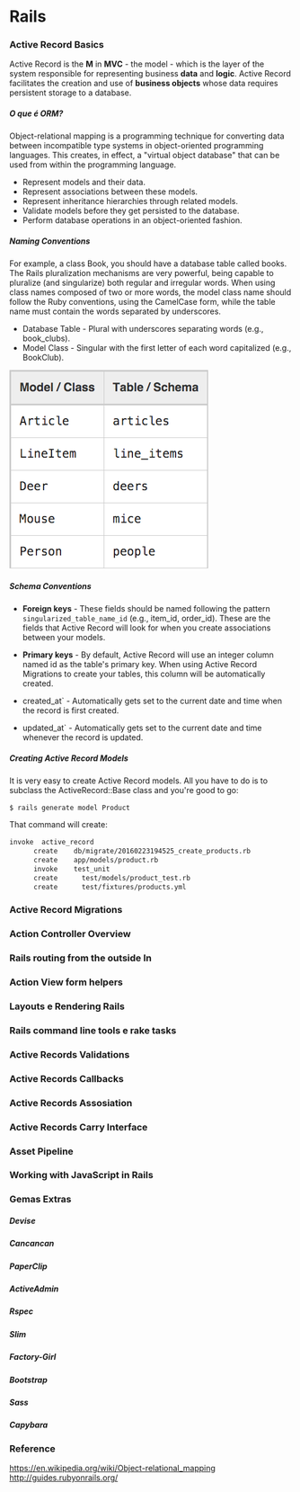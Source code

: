 # Rails

### Active Record Basics

Active Record is the **M** in **MVC** - the model - which is the layer of the
system responsible for representing business **data** and **logic**. Active 
Record facilitates the creation and use of **business objects** whose data 
requires persistent storage to a database.

##### O que é ORM?

Object-relational mapping is a programming technique for converting data between
incompatible type systems in object-oriented programming languages. This 
creates, in effect, a "virtual object database" that can be used from within 
the programming language.

+ Represent models and their data.
+ Represent associations between these models.
+ Represent inheritance hierarchies through related models.
+ Validate models before they get persisted to the database.
+ Perform database operations in an object-oriented fashion.

##### Naming Conventions

For example, a class Book, you should have a database table called books. The 
Rails pluralization mechanisms are very powerful, being capable to pluralize 
(and singularize) both regular and irregular words. When using class names 
composed of two or more words, the model class name should follow the Ruby 
conventions, using the CamelCase form, while the table name must contain the 
words separated by underscores.

+ Database Table - Plural with underscores separating words (e.g., book_clubs).
+ Model Class - Singular with the first letter of each word capitalized 
(e.g., BookClub).

![Naming Conventions](images/table1.png)

##### Schema Conventions

+ **Foreign keys** - These fields should be named following the pattern 
`singularized_table_name_id` (e.g., item_id, order_id). These are the fields 
that Active Record will look for when you create associations between your 
models.

+ **Primary keys** - By default, Active Record will use an integer column named 
id  as the table's primary key. When using Active Record Migrations to create 
your tables, this column will be automatically created.

+ created_at` - Automatically gets set to the current date and time when the 
record is first created.

+ updated_at` - Automatically gets set to the current date and time whenever 
the record is updated.

##### Creating Active Record Models

It is very easy to create Active Record models. All you have to do is to 
subclass the ActiveRecord::Base class and you're good to go:

```console
$ rails generate model Product
```

That command will create:

```console
invoke  active_record
      create    db/migrate/20160223194525_create_products.rb
      create    app/models/product.rb
      invoke    test_unit
      create      test/models/product_test.rb
      create      test/fixtures/products.yml
```

### Active Record Migrations
### Action Controller Overview
### Rails routing from the outside In
### Action View form helpers
### Layouts e Rendering Rails
### Rails command line tools e rake tasks	
### Active Records Validations
### Active Records Callbacks
### Active Records Assosiation
### Active Records Carry Interface
### Asset Pipeline
### Working with JavaScript in Rails

### Gemas Extras
	
##### Devise
##### Cancancan
##### PaperClip
##### ActiveAdmin
##### Rspec
##### Slim
##### Factory-Girl
##### Bootstrap
##### Sass
##### Capybara

### Reference

https://en.wikipedia.org/wiki/Object-relational_mapping
http://guides.rubyonrails.org/